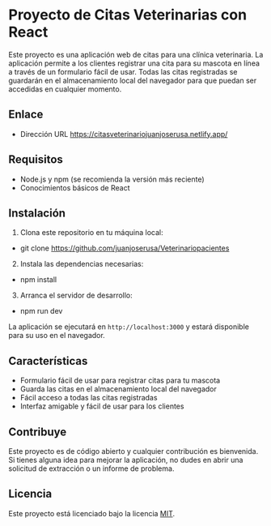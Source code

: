 # Proyecto de Citas Veterinarias con React

Este proyecto es una aplicación web de citas para una clínica veterinaria. La aplicación permite a los clientes registrar una cita para su mascota en línea a través de un formulario fácil de usar. Todas las citas registradas se guardarán en el almacenamiento local del navegador para que puedan ser accedidas en cualquier momento.

## Enlace

 - Dirección URL   https://citasveterinariojuanjoserusa.netlify.app/



## Requisitos

- Node.js y npm (se recomienda la versión más reciente)
- Conocimientos básicos de React



## Instalación

1. Clona este repositorio en tu máquina local:

 - git clone https://github.com/juanjoserusa/Veterinariopacientes


2. Instala las dependencias necesarias:

 - npm install

 
3. Arranca el servidor de desarrollo:

 - npm run dev


 
La aplicación se ejecutará en `http://localhost:3000` y estará disponible para su uso en el navegador.



## Características

- Formulario fácil de usar para registrar citas para tu mascota
- Guarda las citas en el almacenamiento local del navegador
- Fácil acceso a todas las citas registradas
- Interfaz amigable y fácil de usar para los clientes



## Contribuye

Este proyecto es de código abierto y cualquier contribución es bienvenida. Si tienes alguna idea para mejorar la aplicación, no dudes en abrir una solicitud de extracción o un informe de problema.



## Licencia

Este proyecto está licenciado bajo la licencia [MIT](https://opensource.org/licenses/MIT).




